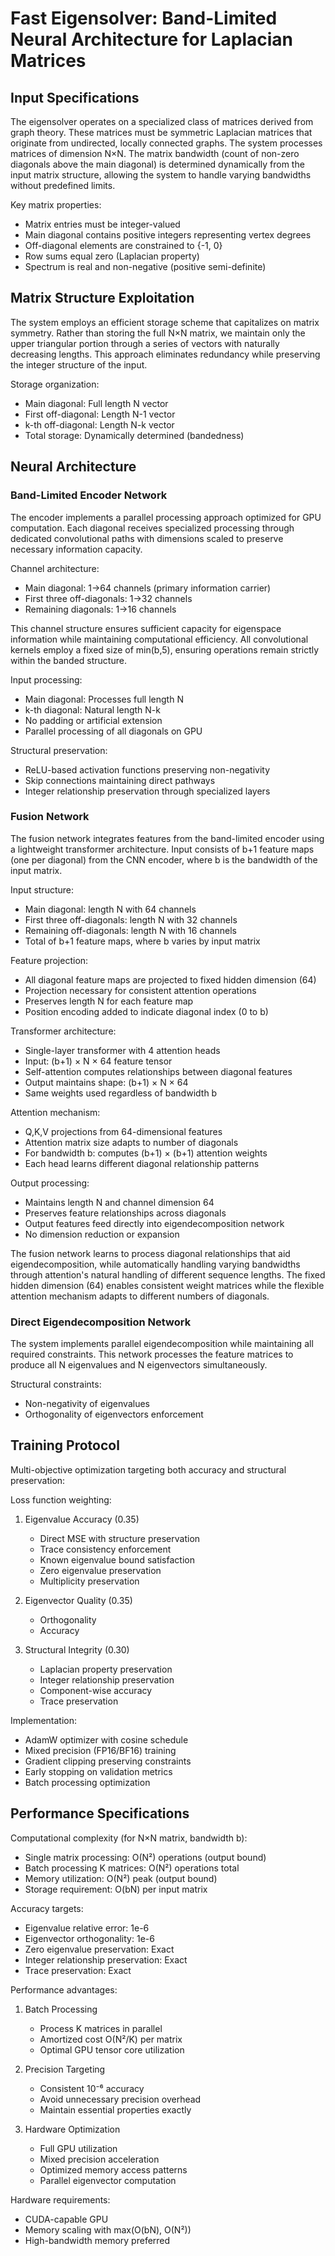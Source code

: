 # Fast Eigensolver: Band-Limited Neural Architecture for Laplacian Matrices

## Input Specifications

The eigensolver operates on a specialized class of matrices derived from graph theory. These matrices must be symmetric Laplacian matrices that originate from undirected, locally connected graphs. The system processes matrices of dimension N×N. The matrix bandwidth (count of non-zero diagonals above the main diagonal) is determined dynamically from the input matrix structure, allowing the system to handle varying bandwidths without predefined limits.

Key matrix properties:
- Matrix entries must be integer-valued
- Main diagonal contains positive integers representing vertex degrees
- Off-diagonal elements are constrained to {-1, 0}
- Row sums equal zero (Laplacian property)
- Spectrum is real and non-negative (positive semi-definite)

## Matrix Structure Exploitation

The system employs an efficient storage scheme that capitalizes on matrix symmetry. Rather than storing the full N×N matrix, we maintain only the upper triangular portion through a series of vectors with naturally decreasing lengths. This approach eliminates redundancy while preserving the integer structure of the input.

Storage organization:
- Main diagonal: Full length N vector
- First off-diagonal: Length N-1 vector
- k-th off-diagonal: Length N-k vector
- Total storage: Dynamically determined (bandedness)

## Neural Architecture

### Band-Limited Encoder Network

The encoder implements a parallel processing approach optimized for GPU computation. Each diagonal receives specialized processing through dedicated convolutional paths with dimensions scaled to preserve necessary information capacity.

Channel architecture:
- Main diagonal: 1→64 channels (primary information carrier)
- First three off-diagonals: 1→32 channels
- Remaining diagonals: 1→16 channels

This channel structure ensures sufficient capacity for eigenspace information while maintaining computational efficiency. All convolutional kernels employ a fixed size of min(b,5), ensuring operations remain strictly within the banded structure.

Input processing:
- Main diagonal: Processes full length N
- k-th diagonal: Natural length N-k
- No padding or artificial extension
- Parallel processing of all diagonals on GPU

Structural preservation:
- ReLU-based activation functions preserving non-negativity
- Skip connections maintaining direct pathways
- Integer relationship preservation through specialized layers


### Fusion Network

The fusion network integrates features from the band-limited encoder using a lightweight transformer architecture. Input consists of b+1 feature maps (one per diagonal) from the CNN encoder, where b is the bandwidth of the input matrix.

Input structure:
- Main diagonal: length N with 64 channels
- First three off-diagonals: length N with 32 channels
- Remaining off-diagonals: length N with 16 channels
- Total of b+1 feature maps, where b varies by input matrix

Feature projection:
- All diagonal feature maps are projected to fixed hidden dimension (64)
- Projection necessary for consistent attention operations
- Preserves length N for each feature map
- Position encoding added to indicate diagonal index (0 to b)

Transformer architecture:
- Single-layer transformer with 4 attention heads
- Input: (b+1) × N × 64 feature tensor
- Self-attention computes relationships between diagonal features
- Output maintains shape: (b+1) × N × 64
- Same weights used regardless of bandwidth b

Attention mechanism:
- Q,K,V projections from 64-dimensional features
- Attention matrix size adapts to number of diagonals
- For bandwidth b: computes (b+1) × (b+1) attention weights
- Each head learns different diagonal relationship patterns

Output processing:
- Maintains length N and channel dimension 64
- Preserves feature relationships across diagonals
- Output features feed directly into eigendecomposition network
- No dimension reduction or expansion

The fusion network learns to process diagonal relationships that aid eigendecomposition, while automatically handling varying bandwidths through attention's natural handling of different sequence lengths. The fixed hidden dimension (64) enables consistent weight matrices while the flexible attention mechanism adapts to different numbers of diagonals.

### Direct Eigendecomposition Network

The system implements parallel eigendecomposition while maintaining all required constraints. This network processes the feature matrices to produce all N eigenvalues and N eigenvectors simultaneously.

Structural constraints:
- Non-negativity of eigenvalues
- Orthogonality of eigenvectors enforcement

## Training Protocol

Multi-objective optimization targeting both accuracy and structural preservation:

Loss function weighting:
1. Eigenvalue Accuracy (0.35)
   - Direct MSE with structure preservation
   - Trace consistency enforcement
   - Known eigenvalue bound satisfaction
   - Zero eigenvalue preservation
   - Multiplicity preservation

2. Eigenvector Quality (0.35)
   - Orthogonality
   - Accuracy

3. Structural Integrity (0.30)
   - Laplacian property preservation
   - Integer relationship preservation
   - Component-wise accuracy
   - Trace preservation

Implementation:
- AdamW optimizer with cosine schedule
- Mixed precision (FP16/BF16) training
- Gradient clipping preserving constraints
- Early stopping on validation metrics
- Batch processing optimization

## Performance Specifications

Computational complexity (for N×N matrix, bandwidth b):
- Single matrix processing: O(N²) operations (output bound)
- Batch processing K matrices: O(N²) operations total
- Memory utilization: O(N²) peak (output bound)
- Storage requirement: O(bN) per input matrix

Accuracy targets:
- Eigenvalue relative error: 1e-6
- Eigenvector orthogonality: 1e-6
- Zero eigenvalue preservation: Exact
- Integer relationship preservation: Exact
- Trace preservation: Exact

Performance advantages:
1. Batch Processing
   - Process K matrices in parallel
   - Amortized cost O(N²/K) per matrix
   - Optimal GPU tensor core utilization

2. Precision Targeting
   - Consistent 10⁻⁶ accuracy
   - Avoid unnecessary precision overhead
   - Maintain essential properties exactly

3. Hardware Optimization
   - Full GPU utilization
   - Mixed precision acceleration
   - Optimized memory access patterns
   - Parallel eigenvector computation

Hardware requirements:
- CUDA-capable GPU
- Memory scaling with max(O(bN), O(N²))
- High-bandwidth memory preferred
